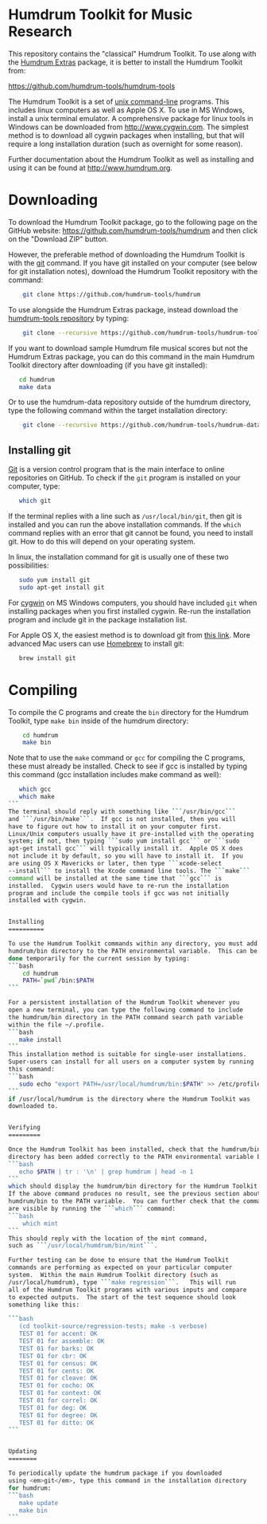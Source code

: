 Humdrum Toolkit for Music Research
==================================

This repository contains the "classical" Humdrum Toolkit.
To use along with the [Humdrum Extras](https://github.com/craigsapp/humextra) 
package, it is better to install the Humdrum Toolkit from:

https://github.com/humdrum-tools/humdrum-tools 

The Humdrum Toolkit is a set of [unix
command-line](https://www.youtube.com/watch?v=bE9DyH43C2I) programs.
This includes linux computers as well as Apple OS X.  To use in MS
Windows, install a unix terminal emulator.  A comprehensive package
for linux tools in Windows can be downloaded from http://www.cygwin.com.
The simplest method is to download all cygwin packages when installing,
but that will require a long installation duration (such as overnight
for some reason).

Further documentation about the Humdrum Toolkit as well 
as installing and using it can be found at http://www.humdrum.org.


Downloading
===============================

To download the Humdrum Toolkit package, go to the following page 
on the GitHub website:
  https://github.com/humdrum-tools/humdrum
and then click on the "Download ZIP" button.

However, the preferable method of downloading the Humdrum Toolkit
is with the [git](http://git-scm.com) command. If you have git installed
on your computer (see below for git installation notes), download the 
Humdrum Toolkit repository with the command:
```bash
    git clone https://github.com/humdrum-tools/humdrum
```

To use alongside the Humdrum Extras package, instead download the
[humdrum-tools repository](https://github.com/humdrum-tools/humdrum-tools) 
by typing:
```bash
    git clone --recursive https://github.com/humdrum-tools/humdrum-tools
```

If you want to download sample Humdrum file musical scores but not the 
Humdrum Extras package, you can do this command in the main Humdrum Toolkit
directory after downloading (if you have git installed):
```bash
   cd humdrum
   make data
```

Or to use the humdrum-data repository outside of the humdrum directory, type
the following command within the target installation directory:
```bash
    git clone --recursive https://github.com/humdrum-tools/humdrum-data
```

## Installing git ##

[Git](http://git-scm.com/book/en/Getting-Started-Git-Basics) is a
version control program that is the main interface to online
repositories on GitHub.  To check if the ```git``` program is
installed on your computer, type:
```bash
   which git
```
If the terminal replies with a line such as ```/usr/local/bin/git```,
then git is installed and you can run the above installation commands.
If the ```which``` command replies with an error that git cannot
be found, you need to install git.  How to do this will depend on
your operating system.  

In linux, the installation command for git is usually one of these two 
possibilities:
```bash
   sudo yum install git
   sudo apt-get install git
```

For [cygwin](http://www.cygwin.com) on MS Windows computers, you
should have included ```git``` when installing packages when you
first installed cygwin.  Re-run the installation program and include
git in the package installation list.

For Apple OS X, the easiest method is to download git from [this
link](http://git-scm.com/download/mac).  More advanced Mac users
can use [Homebrew](http://brew.sh) to install git:
```bash
   brew install git
```


Compiling 
=========

To compile the C programs and create the ```bin``` directory for the
Humdrum Toolkit, type ```make bin``` inside of the humdrum directory:
```bash
    cd humdrum
    make bin
```

Note that to use the ```make``` command or ```gcc``` for compiling
the C programs, these must already be installed.  Check to see if
gcc is installed by typing this command (gcc installation includes
make command as well):
````bash
   which gcc
   which make
```
The terminal should reply with something like ```/usr/bin/gcc```
and ```/usr/bin/make```.  If gcc is not installed, then you will
have to figure out how to install it on your computer first.
Linux/Unix computers usually have it pre-installed with the operating
system; if not, then typing ```sudo yum install gcc``` or ```sudo
apt-get install gcc``` will typically install it.  Apple OS X does
not include it by default, so you will have to install it.  If you
are using OS X Mavericks or later, then type ```xcode-select
--install``` to install the Xcode command line tools. The ```make```
command will be installed at the same time that ```gcc``` is
installed.  Cygwin users would have to re-run the installation
program and include the compile tools if gcc was not initially
installed with cygwin.


Installing
==========

To use the Humdrum Toolkit commands within any directory, you must add the
humdrum/bin directory to the PATH environmental variable.  This can be
done temporarily for the current session by typing:
```bash
    cd humdrum
    PATH=`pwd`/bin:$PATH
```

For a persistent installation of the Humdrum Toolkit whenever you
open a new terminal, you can type the following command to include
the humdrum/bin directory in the PATH command search path variable
within the file ~/.profile.
```bash
   make install
```
This installation method is suitable for single-user installations.
Super-users can install for all users on a computer system by running
this command:
```bash
   sudo echo "export PATH=/usr/local/humdrum/bin:$PATH" >> /etc/profile"
```
if /usr/local/humdrum is the directory where the Humdrum Toolkit was
downloaded to.


Verifying
=========

Once the Humdrum Toolkit has been installed, check that the humdrum/bin
directory has been added correctly to the PATH environmental variable by typing:
```bash
   echo $PATH | tr : '\n' | grep humdrum | head -n 1
```
which should display the humdrum/bin directory for the Humdrum Toolkit.
If the above command produces no result, see the previous section about adding
humdrum/bin to the PATH variable.  You can further check that the commands
are visible by running the ```which``` command:
```bash
	which mint
```
This should reply with the location of the mint command, 
such as ```/usr/local/humdrum/bin/mint```.

Further testing can be done to ensure that the Humdrum Toolkit
commands are performing as expected on your particular computer
system.  Within the main Humdrum Toolkit directory (such as
/usr/local/humdrum), type ```make regression```.   This will run
all of the Humdrum Toolkit programs with various inputs and compare
to expected outputs.  The start of the test sequence should look
something like this:

```bash
   (cd toolkit-source/regression-tests; make -s verbose)
   TEST 01 for accent: OK
   TEST 01 for assemble: OK
   TEST 01 for barks: OK
   TEST 01 for cbr: OK
   TEST 01 for census: OK
   TEST 01 for cents: OK
   TEST 01 for cleave: OK
   TEST 01 for cocho: OK
   TEST 01 for context: OK
   TEST 01 for correl: OK
   TEST 01 for deg: OK
   TEST 01 for degree: OK
   TEST 01 for ditto: OK
```


Updating
========

To periodically update the humdrum package if you downloaded 
using <em>git</em>, type this command in the installation directory 
for humdrum:
```bash
   make update
   make bin
```



